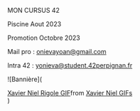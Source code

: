 MON CURSUS  42                           
                                                                
Piscine Aout 2023

Promotion Octobre 2023

Mail pro : onievayoan@gmail.com

Intra 42 : yonieva@student.42perpignan.fr

![Bannière](<div class="tenor-gif-embed" data-postid="17533110582661770719" data-share-method="host" data-aspect-ratio="1.2126" data-width="100%"><a href="https://tenor.com/view/xavier-niel-rigole-free-france-inter-xn-gif-17533110582661770719">Xavier Niel Rigole GIF</a>from <a href="https://tenor.com/search/xavier+niel-gifs">Xavier Niel GIFs</a></div> <script type="text/javascript" async src="https://tenor.com/embed.js"></script>)
